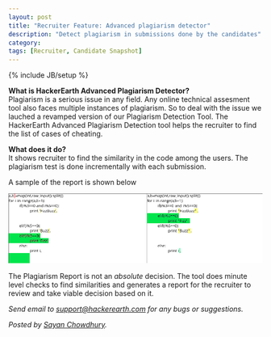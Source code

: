 ```yaml
---
layout: post
title: "Recruiter Feature: Advanced plagiarism detector"
description: "Detect plagiarism in submissions done by the candidates"
category:
tags: [Recruiter, Candidate Snapshot]
---
```

{% include JB/setup %}

**What is HackerEarth Advanced Plagiarism Detector?**  
Plagiarism is a serious issue in any field. Any online technical assesment tool
also faces multiple instances of plagiarism. So to deal with the issue we lauched a
revamped version of our Plagiarism Detection Tool. The HackerEarth Advanced
Plagiarism Detection tool helps the recruiter to find the list of cases of
cheating.

**What does it do?**  
It shows recruiter to find the similarity in the code among the users. The plagiarism
test is done incrementally with each submission.

A sample of the report is shown below

<img src="/images/plagiarism.png">

The Plagiarism Report is not an *absolute* decision. The tool does minute level
checks to find similarities and generates a report for the recruiter to review
and take viable decision based on it.

*Send email to support@hackerearth.com for any bugs or suggestions.*

*Posted by [Sayan Chowdhury](https://www.hackerearth.com/users/sayanchowdhury).*
